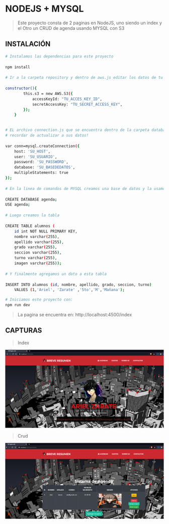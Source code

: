 # NODEJS + MYSQL 

> Este proyecto consta de 2 paginas en NodeJS, uno siendo un index y el Otro un CRUD de agenda usando MYSQL con S3

## INSTALACIÓN

```bash
# Instalamos las dependencias para este proyecto

npm install

# Ir a la carpeta repository y dentro de aws.js editar los datos de tu AWS S3

constructor(){        
        this.s3 = new AWS.S3({
            accessKeyId: "TU_ACCES_KEY_ID",
            secretAccessKey: "TU_SECRET_ACCESS_KEY",
        });
    }

```

```bash

# EL archivo connection.js que se encuentra dentro de la carpeta database,
# recordar de actualizar a sus datos!

var conn=mysql.createConnection({
    host: 'SU_HOST',
    user: 'SU_USUARIO',
    password: 'SU_PASSWORD',
    database: 'SU_BASEDEDATOS',
    multipleStatements: true
});

# En la linea de comandos de MYSQL creamos una base de datos y la usamos

CREATE DATABASE agenda;
USE agenda;

# Luego creamos la tabla

CREATE TABLE alumnos (
    id int NOT NULL PRIMARY KEY,
    nombre varchar(255),
    apellido varchar(255),
    grado varchar(255),
    seccion varchar(255),    
    turno varchar(255),    
    imagen varchar(255));

# Y finalmente agregamos un dato a esta tabla

INSERT INTO alumnos (id, nombre, apellido, grado, seccion, turno)
    VALUES (1,'Ariel', 'Zarate' ,'5to','M','Mañana');

```

```bash
# Iniciamos este proyecto con:
npm run dev
```
> La pagina se encuentra en: http://localhost:4500/index

## CAPTURAS

> Index

![](docs/index.png)

> Crud

![](docs/crudv2.png)
